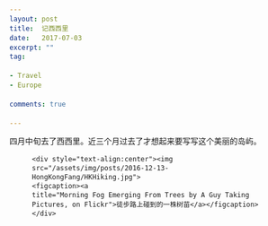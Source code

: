 ```yaml
---
layout: post
title:  记西西里
date:   2017-07-03
excerpt: ""
tag:

- Travel
- Europe

comments: true

---
```



四月中旬去了西西里。近三个月过去了才想起来要写写这个美丽的岛屿。




<figure>

    <div style="text-align:center"><img src="/assets/img/posts/2016-12-13-HongKongFang/HKHiking.jpg">
    <figcaption><a 
    title="Morning Fog Emerging From Trees by A Guy Taking Pictures, on Flickr">徒步路上碰到的一株树苗</a></figcaption> </div>
</figure>

